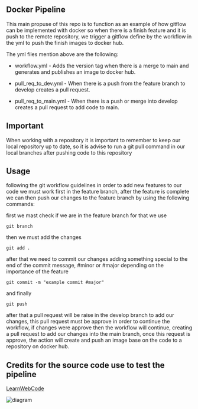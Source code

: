 ## Docker Pipeline

This main propuse of this repo is to function as an example of how gitflow can be implemented with docker
so when there is a finish feature and it is push to the remote repository, we trigger a gitflow define by 
the workflow in the yml to push the finish images to docker hub.

The yml files mention above are the following:

- workflow.yml -
Adds the version tag when there is a merge to main and generates and publishes an image to docker hub.

- pull_req_to_dev.yml -
When there is a push from the feature branch to develop creates a pull request.

- pull_req_to_main.yml -
When there is a push or merge into develop creates a pull request to add code to main.

## Important

When working with a repository it is important to remember to keep our local repository up to date, so it is
advise to run a git pull command in our local branches after pushing code to this repository

## Usage 

following the git workflow guidelines in order to add new features to our code we must work first
in the feature branch, after the feature is complete we can then push our changes to the feature branch
by using the following commands:

first we mast check if we are in the feature branch for that we use

`git branch`

then we must add the changes

`git add .`

after that we need to commit our changes adding something special to the end of the commit message, #minor or #major
depending on the importance of the feature

`git commit -m "example commit #major"`

and finally

`git push`

after that a pull request will be raise in the develop branch to add our changes, this pull request must be
approve in order to continue the workflow, if changes were approve then the workflow will continue, creating
a pull request to add our changes into the main branch, once this request is approve, the action will create and push
an image base on the code to a repository on docker hub.

## Credits for the source code use to test the pipeline
[LearnWebCode](https://github.com/LearnWebCode/express-youtube-basics) 

![diagram](https://drive.google.com/file/d/1Qe5QK-KLGUldMXFeR186WFAhdKE8UWFT/view?usp=sharing)
